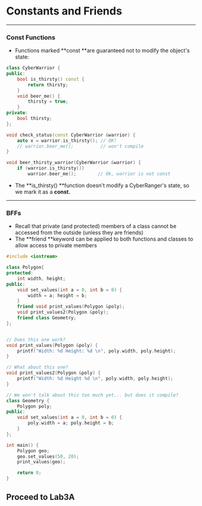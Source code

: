 # Constants and Friends

---

### Const Functions

* Functions marked **const **are guaranteed not to modify the object's state:

```cpp
class CyberWarrior {
public:
    bool is_thirsty() const {
        return thirsty;
    }
    void beer_me() {
        thirsty = true;
    }
private:
    bool thirsty;
};
```

```cpp
void check_status(const CyberWarrior &warrior) {
    auto x = warrior.is_thirsty(); // OK!
    // warrior.beer_me();          // won't compile
}

void beer_thirsty_warrior(CyberWarrior &warrior) {
    if (warrior.is_thirsty())
        warrior.beer_me();        // Ok, warrior is not const
```

* The **is\_thirsty\(\) **function doesn't modify a CyberRanger's state, so we mark it as a **const.**

---

### BFFs

* Recall that private \(and protected\) members of a class cannot be accessed from the outside \(unless they are friends\)
* The **friend **keyword can be applied to both functions and classes to allow access to private members

```cpp
#include <iostream>

class Polygon{
protected:
    int width, height;
public:
    void set_values(int a = 0, int b = 0) {
        width = a; height = b;
    }
    friend void print_values(Polygon &poly);
    void print_values2(Polygon &poly);
    friend class Geometry;
};


// Does this one work?
void print_values(Polygon &poly) {
    printf("Width: %d Height: %d \n", poly.width, poly.height);
}

// What about this one?
void print_values2(Polygon &poly) {
    printf("Width: %d Height %d \n", poly.width, poly.height);
}

// We won't talk about this too much yet... but does it compile?
class Geometry {
    Polygon poly;
public:
    void set_values(int a = 0, int b = 0) {
        poly.width = a; poly.height = b;
    }
};

int main() {
    Polygon geo;
    geo.set_values(50, 20);
    print_values(geo);

    return 0;
}
```

## Proceed to Lab3A